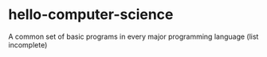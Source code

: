 # hello-computer-science
A common set of basic programs in every major programming language (list incomplete)
